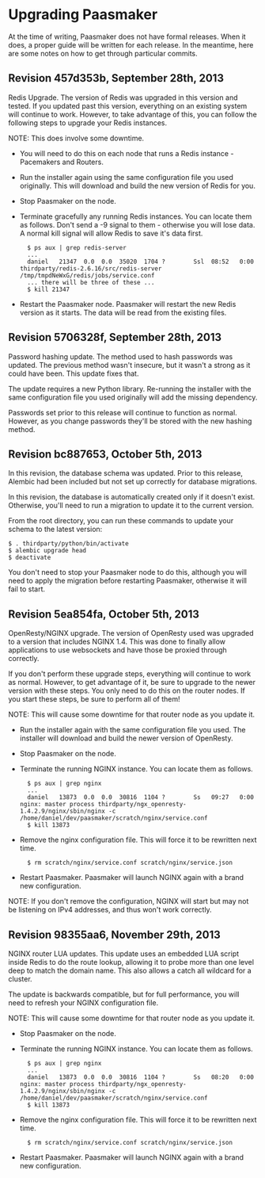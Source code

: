 Upgrading Paasmaker
===================

At the time of writing, Paasmaker does not have formal releases. When it does,
a proper guide will be written for each release. In the meantime, here are some
notes on how to get through particular commits.

Revision 457d353b, September 28th, 2013
---------------------------------------

Redis Upgrade. The version of Redis was upgraded in this version and tested.
If you updated past this version, everything on an existing system will continue
to work. However, to take advantage of this, you can follow the following steps
to upgrade your Redis instances.

NOTE: This does involve some downtime.

* You will need to do this on each node that runs a Redis instance - Pacemakers
  and Routers.
* Run the installer again using the same configuration file you used originally.
  This will download and build the new version of Redis for you.
* Stop Paasmaker on the node.
* Terminate gracefully any running Redis instances. You can locate them as follows.
  Don't send a -9 signal to them - otherwise you will lose data. A normal kill
  signal will allow Redis to save it's data first.

        $ ps aux | grep redis-server
        ...
        daniel   21347  0.0  0.0  35020  1704 ?        Ssl  08:52   0:00 thirdparty/redis-2.6.16/src/redis-server /tmp/tmpdNeWxG/redis/jobs/service.conf
        ... there will be three of these ...
        $ kill 21347

* Restart the Paasmaker node. Paasmaker will restart the new Redis version as
  it starts. The data will be read from the existing files.

Revision 5706328f, September 28th, 2013
---------------------------------------

Password hashing update. The method used to hash passwords was updated. The previous
method wasn't insecure, but it wasn't a strong as it could have been. This update fixes
that.

The update requires a new Python library. Re-running the installer with the same
configuration file you used originally will add the missing dependency.

Passwords set prior to this release will continue to function as normal. However, as
you change passwords they'll be stored with the new hashing method.

Revision bc887653, October 5th, 2013
------------------------------------

In this revision, the database schema was updated. Prior to this release, Alembic
had been included but not set up correctly for database migrations.

In this revision, the database is automatically created only if it doesn't exist.
Otherwise, you'll need to run a migration to update it to the current version.

From the root directory, you can run these commands to update your schema to
the latest version:

    $ . thirdparty/python/bin/activate
    $ alembic upgrade head
    $ deactivate

You don't need to stop your Paasmaker node to do this, although you will need
to apply the migration before restarting Paasmaker, otherwise it will fail to
start.

Revision 5ea854fa, October 5th, 2013
------------------------------------

OpenResty/NGINX upgrade. The version of OpenResty used was upgraded to a version
that includes NGINX 1.4. This was done to finally allow applications to use websockets
and have those be proxied through correctly.

If you don't perform these upgrade steps, everything will continue to work as normal.
However, to get advantage of it, be sure to upgrade to the newer version with these steps.
You only need to do this on the router nodes. If you start these steps, be sure to perform
all of them!

NOTE: This will cause some downtime for that router node as you update it.

* Run the installer again with the same configuration file you used. The installer will
  download and build the newer version of OpenResty.
* Stop Paasmaker on the node.
* Terminate the running NGINX instance. You can locate them as follows.

        $ ps aux | grep nginx
        ...
        daniel   13873  0.0  0.0  30816  1104 ?        Ss   09:27   0:00 nginx: master process thirdparty/ngx_openresty-1.4.2.9/nginx/sbin/nginx -c /home/daniel/dev/paasmaker/scratch/nginx/service.conf
        $ kill 13873

* Remove the nginx configuration file. This will force it to be rewritten next time.

        $ rm scratch/nginx/service.conf scratch/nginx/service.json

* Restart Paasmaker. Paasmaker will launch NGINX again with a brand new configuration.

NOTE: If you don't remove the configuration, NGINX will start but may not be listening
on IPv4 addresses, and thus won't work correctly.

Revision 98355aa6, November 29th, 2013
------------------------------------

NGINX router LUA updates. This update uses an embedded LUA script inside Redis to
do the route lookup, allowing it to probe more than one level deep to match the domain
name. This also allows a catch all wildcard for a cluster.

The update is backwards compatible, but for full performance, you will need to refresh
your NGINX configuration file.

NOTE: This will cause some downtime for that router node as you update it.

* Stop Paasmaker on the node.
* Terminate the running NGINX instance. You can locate them as follows.

        $ ps aux | grep nginx
        ...
        daniel   13873  0.0  0.0  30816  1104 ?        Ss   08:20   0:00 nginx: master process thirdparty/ngx_openresty-1.4.2.9/nginx/sbin/nginx -c /home/daniel/dev/paasmaker/scratch/nginx/service.conf
        $ kill 13873

* Remove the nginx configuration file. This will force it to be rewritten next time.

        $ rm scratch/nginx/service.conf scratch/nginx/service.json

* Restart Paasmaker. Paasmaker will launch NGINX again with a brand new configuration.